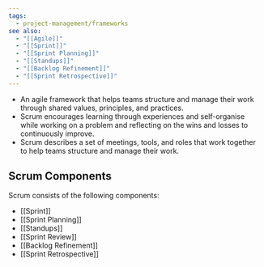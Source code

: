 ```yaml
---
tags:
  - project-management/frameworks
see also:
  - "[[Agile]]"
  - "[[Sprint]]"
  - "[[Sprint Planning]]"
  - "[[Standups]]"
  - "[[Backlog Refinement]]"
  - "[[Sprint Retrospective]]"
---
```

- An agile framework that helps teams structure and manage their work through shared values, principles, and practices.
- Scrum encourages learning through experiences and self-organise while working on a problem and reflecting on the wins and losses to continuously improve.
- Scrum describes a set of meetings, tools, and roles that work together to help teams structure and manage their work.
## Scrum Components
Scrum consists of the following components:
- [[Sprint]]
- [[Sprint Planning]]
- [[Standups]]
- [[Sprint Review]]
- [[Backlog Refinement]]
- [[Sprint Retrospective]]